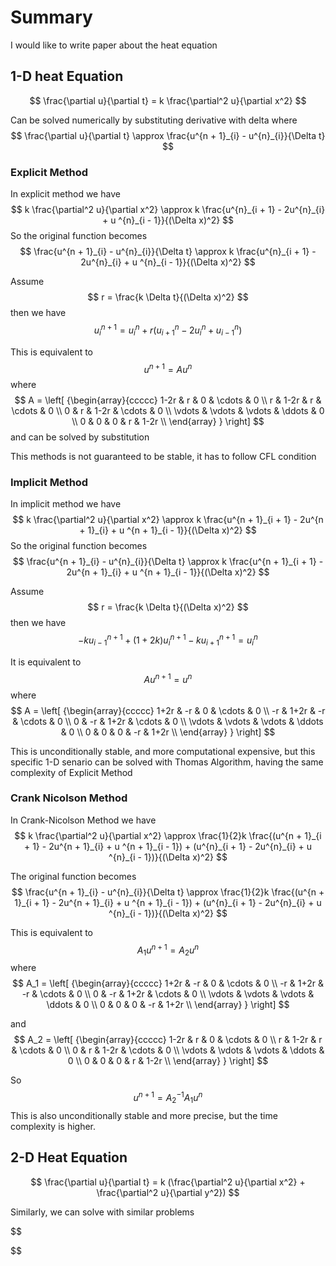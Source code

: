 # Summary
I would like to write paper about the heat equation

## 1-D heat Equation
$$
\frac{\partial u}{\partial t} = k \frac{\partial^2 u}{\partial x^2}
$$

Can be solved numerically by substituting derivative with delta where
$$
\frac{\partial u}{\partial t} 
\approx
\frac{u^{n + 1}_{i} - u^{n}_{i}}{\Delta t} 
$$


### Explicit Method
In explicit method we have
$$
k \frac{\partial^2 u}{\partial x^2}
\approx
k \frac{u^{n}_{i + 1} - 2u^{n}_{i} + u ^{n}_{i - 1}}{(\Delta x)^2}
$$
So the original function becomes
$$
\frac{u^{n + 1}_{i} - u^{n}_{i}}{\Delta t} 
\approx 
k \frac{u^{n}_{i + 1} - 2u^{n}_{i} + u ^{n}_{i - 1}}{(\Delta x)^2}
$$


Assume 
$$
r = \frac{k \Delta t}{(\Delta x)^2}
$$
then we have
$$
u^{n + 1}_{i} = u^{n}_{i} + r (u^{n}_{i + 1} - 2 u^{n}_{i} + u^{n}_{i - 1})
$$



This is equivalent to 
$$
u^{n + 1} = A u^{n}
$$
where 
$$
  A =
  \left[ {\begin{array}{ccccc}
    1-2r & r & 0 & \cdots & 0 \\
    r & 1-2r & r & \cdots & 0 \\
    0 & r & 1-2r & \cdots & 0 \\
    \vdots & \vdots & \vdots & \ddots & 0 \\
    0 & 0 & 0 & r & 1-2r \\
  \end{array} } \right]
$$
and can be solved by substitution

This methods is not guaranteed to be stable, it has to follow CFL condition

### Implicit Method
In implicit method we have
$$
k \frac{\partial^2 u}{\partial x^2}
\approx
k \frac{u^{n + 1}_{i + 1} - 2u^{n + 1}_{i} + u ^{n + 1}_{i - 1}}{(\Delta x)^2}
$$
So the original function becomes
$$
\frac{u^{n + 1}_{i} - u^{n}_{i}}{\Delta t} 
\approx 
k \frac{u^{n + 1}_{i + 1} - 2u^{n + 1}_{i} + u ^{n + 1}_{i - 1}}{(\Delta x)^2}
$$

Assume 
$$
r = \frac{k \Delta t}{(\Delta x)^2}
$$
then we have
$$
-ku^{n + 1}_{i - 1} + (1 + 2k)u^{n + 1}_{i} - ku^{n + 1}_{i + 1} = u^{n}_{i}
$$


It is equivalent to
$$
Au^{n + 1} = u^{n}
$$
where 
$$
  A =
  \left[ {\begin{array}{ccccc}
    1+2r & -r & 0 & \cdots & 0 \\
    -r & 1+2r & -r & \cdots & 0 \\
    0 & -r & 1+2r & \cdots & 0 \\
    \vdots & \vdots & \vdots & \ddots & 0 \\
    0 & 0 & 0 & -r & 1+2r \\
  \end{array} } \right]
$$

This is unconditionally stable, and more computational expensive, but this specific 1-D senario can be solved with Thomas Algorithm, having the same complexity of Explicit Method


### Crank Nicolson Method

In Crank-Nicolson Method we have
$$
k \frac{\partial^2 u}{\partial x^2}
\approx
\frac{1}{2}k 
\frac{(u^{n + 1}_{i + 1} - 2u^{n + 1}_{i} + u ^{n + 1}_{i - 1}) + (u^{n}_{i + 1} - 2u^{n}_{i} + u ^{n}_{i - 1})}{(\Delta x)^2}
$$

The original function becomes
$$
\frac{u^{n + 1}_{i} - u^{n}_{i}}{\Delta t} 
\approx 
\frac{1}{2}k 
\frac{(u^{n + 1}_{i + 1} - 2u^{n + 1}_{i} + u ^{n + 1}_{i - 1}) + (u^{n}_{i + 1} - 2u^{n}_{i} + u ^{n}_{i - 1})}{(\Delta x)^2}
$$

This is equivalent to 
$$
A_1 u ^{n + 1} = A_2 u ^{n}
$$
where 
$$
  A_1 =
  \left[ {\begin{array}{ccccc}
    1+2r & -r & 0 & \cdots & 0 \\
    -r & 1+2r & -r & \cdots & 0 \\
    0 & -r & 1+2r & \cdots & 0 \\
    \vdots & \vdots & \vdots & \ddots & 0 \\
    0 & 0 & 0 & -r & 1+2r \\
  \end{array} } \right]
$$

and 
$$
  A_2 =
  \left[ {\begin{array}{ccccc}
    1-2r & r & 0 & \cdots & 0 \\
    r & 1-2r & r & \cdots & 0 \\
    0 & r & 1-2r & \cdots & 0 \\
    \vdots & \vdots & \vdots & \ddots & 0 \\
    0 & 0 & 0 & r & 1-2r \\
  \end{array} } \right]
$$

So 
$$
u ^ {n + 1} = A_2 ^ {-1} A_1 u ^{n}
$$
This is also unconditionally stable and more precise, but the time complexity is higher.

## 2-D Heat Equation
$$
\frac{\partial u}{\partial t} = k (\frac{\partial^2 u}{\partial x^2} + \frac{\partial^2 u}{\partial y^2})
$$

Similarly, we can solve with similar problems

$$

$$